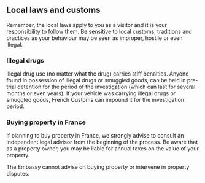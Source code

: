 ## Local laws and customs

Remember, the local laws apply to you as a visitor and it is your responsibility to follow them. Be sensitive to local customs, traditions and practices as your behaviour may be seen as improper, hostile or even illegal.

### **Illegal drugs**

Illegal drug use (no matter what the drug) carries stiff penalties. Anyone found in possession of illegal drugs or smuggled goods, can be held in pre-trial detention for the period of the investigation (which can last for several months or even years). If your vehicle was carrying illegal drugs or smuggled goods, French Customs can impound it for the investigation period.

### **Buying property in France**

If planning to buy property in France, we strongly advise to consult an independent legal advisor from the beginning of the process. Be aware that as a property owner, you may be liable for annual taxes on the value of your property.

The Embassy cannot advise on buying property or intervene in property disputes.